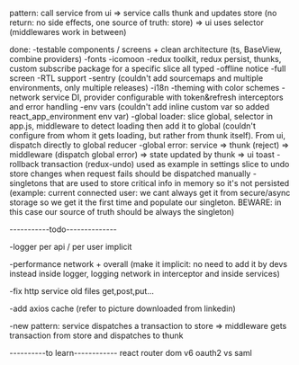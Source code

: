 pattern:
call service from ui => service calls thunk and updates store (no return: no side effects,
one source of truth: store) => ui uses selector (middlewares work in between)

done:
-testable components / screens + clean architecture (ts, BaseView, combine providers)
-fonts
-icomoon
-redux toolkit, redux persist, thunks, custom subscribe package for a specific slice all typed
-offline notice
-full screen
-RTL support
-sentry (couldn't add sourcemaps and multiple environments, only multiple releases)
-i18n
-theming with color schemes
-network service DI, provider configurable with token&refresh interceptors and error handling
-env vars (couldn't add inline custom var so added react_app_environment env var)
-global loader: slice global, selector in app.js, middleware to detect loading then add it to global
(couldn't configure from whom it gets loading, but rather from thunk itself). From ui, dispatch directly to global reducer
-global error: service => thunk (reject) => middleware (dispatch global error) => state updated by thunk => ui toast
-rollback transaction (redux-undo) used as example in settings slice to undo store changes when request fails
should be dispatched manually
-singletons that are used to store critical info in memory so it's not persisted (example: current connected user: we cant always
get it from secure/async storage so we get it the first time and populate our singleton. BEWARE: in this case our source of truth
should be always the singleton)

-----------todo--------------

-logger per api / per user implicit

-performance network + overall (make it implicit: no need to add it by devs instead inside logger,
logging network in interceptor and inside services)

-fix http service old files get,post,put...

-add axios cache (refer to picture downloaded from linkedin)

-new pattern: service dispatches a transaction to store => middleware gets transaction from store and dispatches to thunk

----------to learn------------
react router dom v6
oauth2 vs saml
